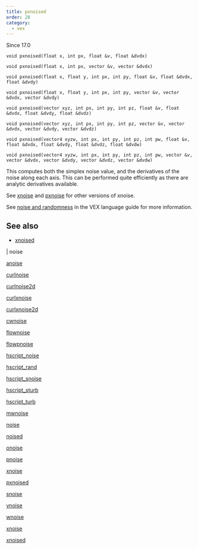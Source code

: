 ```yaml
---
title: pxnoised
order: 28
category:
  - vex
---
```




Since 17.0

`void pxnoised(float x, int px, float &v, float &dvdx)`

`void pxnoised(float x, int px, vector &v, vector &dvdx)`

`void pxnoised(float x, float y, int px, int py, float &v, float &dvdx, float &dvdy)`

`void pxnoised(float x, float y, int px, int py, vector &v, vector &dvdx, vector &dvdy)`

`void pxnoised(vector xyz, int px, int py, int pz, float &v, float &dvdx, float &dvdy, float &dvdz)`

`void pxnoised(vector xyz, int px, int py, int pz, vector &v, vector &dvdx, vector &dvdy, vector &dvdz)`

`void pxnoised(vector4 xyzw, int px, int py, int pz, int pw, float &v, float &dvdx, float &dvdy, float &dvdz, float &dvdw)`

`void pxnoised(vector4 xyzw, int px, int py, int pz, int pw, vector &v, vector &dvdx, vector &dvdy, vector &dvdz, vector &dvdw)`

This computes both the simplex noise value, and the derivatives of the
noise along each axis. This can be performed quite efficiently as
there are analytic derivatives available.

See [xnoise](xnoise.html "Simplex noise is very close to Perlin noise, except with the samples on a simplex mesh rather than a grid.  This results in less grid artifacts.  It also uses a higher order bspline to provide better derivatives.") and [pxnoise](pxnoise.html "Simplex noise is very close to Perlin noise, except with the samples on a simplex mesh rather than a grid.  This results in less grid artifacts.  It also uses a higher order bspline to provide better derivatives. This is the periodic simplex noise") for other versions of xnoise.

See [noise and randomness](../random.html) in the VEX language
guide for more information.



## See also

- [xnoised](xnoised.html)

|
noise

[anoise](anoise.html)

[curlnoise](curlnoise.html)

[curlnoise2d](curlnoise2d.html)

[curlxnoise](curlxnoise.html)

[curlxnoise2d](curlxnoise2d.html)

[cwnoise](cwnoise.html)

[flownoise](flownoise.html)

[flowpnoise](flowpnoise.html)

[hscript_noise](hscript_noise.html)

[hscript_rand](hscript_rand.html)

[hscript_snoise](hscript_snoise.html)

[hscript_sturb](hscript_sturb.html)

[hscript_turb](hscript_turb.html)

[mwnoise](mwnoise.html)

[noise](noise.html)

[noised](noised.html)

[onoise](onoise.html)

[pnoise](pnoise.html)

[xnoise](pxnoise.html)

[pxnoised](pxnoised.html)

[snoise](snoise.html)

[vnoise](vnoise.html)

[wnoise](wnoise.html)

[xnoise](xnoise.html)

[xnoised](xnoised.html)
